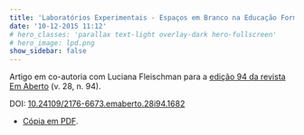 ```yaml
---
title: 'Laboratórios Experimentais - Espaços em Branco na Educação Formal'
date: '10-12-2015 11:12'
# hero_classes: 'parallax text-light overlay-dark hero-fullscreen'
# hero_image: lpd.png
show_sidebar: false
---
```


Artigo em co-autoria com Luciana Fleischman para a [edição 94 da revista Em Aberto](https://www.emaberto.inep.gov.br/ojs3/index.php/emaberto/article/view/3066) (v. 28, n. 94).

DOI: [10.24109/2176-6673.emaberto.28i94.1682](https://doi.org/10.24109/2176-6673.emaberto.28i94.1682)

- [Cópia em PDF](Fleischman-Fonseca_Em-Aberto-94.pdf).
